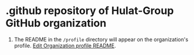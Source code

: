 # .github repository of Hulat-Group GitHub organization

1. The README in the `/profile` directory will appear on the organization's profile. [Edit Organization profile README](https://github.com/hulat-group/.github/edit/main/profile/README.md).
